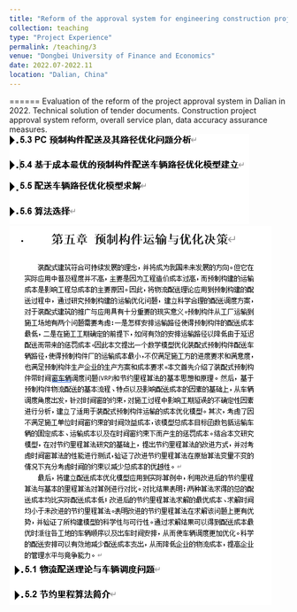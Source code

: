 ```yaml
---
title: "Reform of the approval system for engineering construction projects in Dalian"
collection: teaching
type: "Project Experience"
permalink: /teaching/3
venue: "Dongbei University of Finance and Economics"
date: 2022.07-2022.11
location: "Dalian, China"
---
```

======
Evaluation of the reform of the project approval system in Dalian in 2022. Technical solution of tender documents. Construction 
project approval system reform, overall service plan, data accuracy assurance measures.
<br/><img src='/images/VRP1.png'><br/><img src='/images/VRP2.png'><br/>

